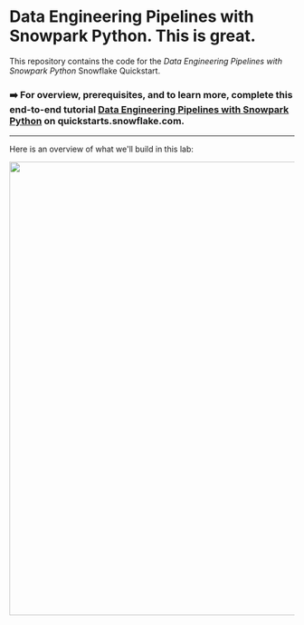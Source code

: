 # Data Engineering Pipelines with Snowpark Python. This is great. 
This repository contains the code for the *Data Engineering Pipelines with Snowpark Python* Snowflake Quickstart.

### ➡️ For overview, prerequisites, and to learn more, complete this end-to-end tutorial [Data Engineering Pipelines with Snowpark Python](https://quickstarts.snowflake.com/guide/data_engineering_pipelines_with_snowpark_python/index.html?index=..%2F..index#0) on quickstarts.snowflake.com.

___
Here is an overview of what we'll build in this lab:

<img src="images/demo_overview.png" width=800px>
